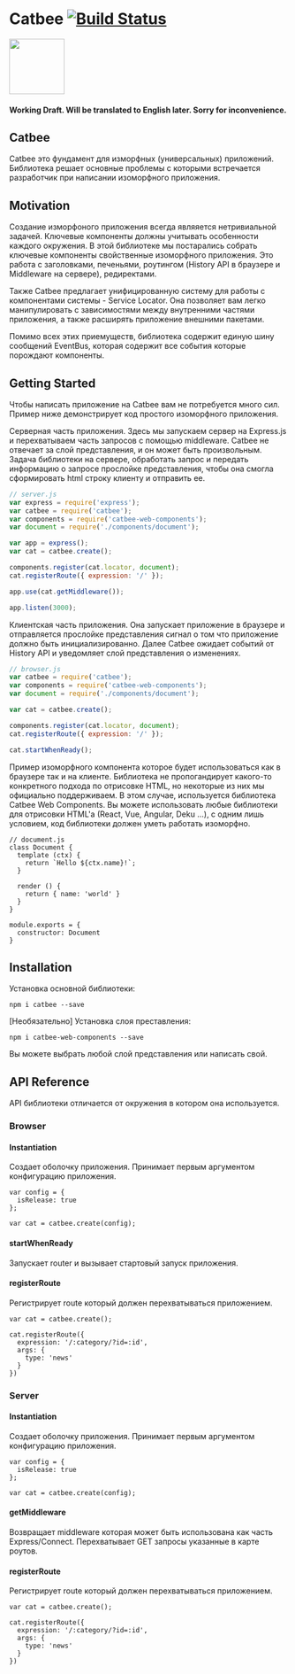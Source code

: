 Catbee [![Build Status](https://travis-ci.org/catbee/catbee.svg?branch=master)](https://travis-ci.org/markuplab/catbee)
======

<img src="https://raw.githubusercontent.com/markuplab/catbee-todomvc/master/logo.png" width="100" height="100" />

#### Working Draft. Will be translated to English later. Sorry for inconvenience.

## Catbee

Catbee это фундамент для изморфных (универсальных) приложений.
Библиотека решает основные проблемы с которыми встречается разработчик при написании изоморфного приложения.

## Motivation

Создание изморфоного приложения всегда являяется нетривиальной задачей. 
Ключевые компоненты должны учитывать особенности каждого окружения.
В этой библиотеке мы постарались собрать ключевые компоненты свойственные изоморфного приложения.
Это работа с заголовками, печеньями, роутингом (History API в браузере и Middleware на сервере), редиректами.

Также Catbee предлагает унифицированную систему для работы с компонентами системы - Service Locator. 
Она позволяет вам легко манипулировать с зависимостями между внутренними частями приложения, а также расширять
приложение внешними пакетами.

Помимо всех этих приемуществ, библиотека содержит единую шину сообщений EventBus, которая содержит все события 
которые порождают компоненты.

## Getting Started

Чтобы написать приложение на Catbee вам не потребуется много сил.
Пример ниже демонстрирует код простого изоморфного приложения.

Серверная часть приложения. 
Здесь мы запускаем сервер на Express.js и перехватываем часть запросов с помощью middleware.
Catbee не отвечает за слой представления, и он может быть произвольным.
Задача библиотеки на сервере, обработать запрос и передать информацию о запросе прослойке представления, 
чтобы она смогла сформировать html строку клиенту и отправить ее.

``` javascript
// server.js
var express = require('express');
var catbee = require('catbee');
var components = require('catbee-web-components');
var document = require('./components/document');

var app = express();
var cat = catbee.create();

components.register(cat.locator, document);
cat.registerRoute({ expression: '/' });

app.use(cat.getMiddleware());

app.listen(3000);
```

Клиентская часть приложения. Она запускает приложение в браузере и отправляется прослойке представления
сигнал о том что приложение должно быть инициализированно. Далее Catbee ожидает событий от History API и уведомляет
слой представления о изменениях.

``` javascript
// browser.js
var catbee = require('catbee');
var components = require('catbee-web-components');
var document = require('./components/document');

var cat = catbee.create();

components.register(cat.locator, document);
cat.registerRoute({ expression: '/' });

cat.startWhenReady();
```

Пример изоморфного компонента которое будет использоваться как в браузере так и на клиенте.
Библиотека не пропогандирует какого-то конкретного подхода по отрисовке HTML, но некоторые из них мы официально поддерживаем.
В этом случае, используется библиотека Catbee Web Components. 
Вы можете использовать любые библиотеки для отрисовки HTML'a (React, Vue, Angular, Deku ...), с одним лишь условием,
код библиотеки должен уметь работать изоморфно.

```
// document.js
class Document {
  template (ctx) {
    return `Hello ${ctx.name}!`;
  }
  
  render () {
    return { name: 'world' }
  }
}

module.exports = {
  constructor: Document
}
```

## Installation

Установка основной библиотеки:

```
npm i catbee --save
```

[Необязательно] Установка слоя преставления:

```
npm i catbee-web-components --save
```

Вы можете выбрать любой слой представления или написать свой.

## API Reference

API библиотеки отличается от окружения в котором она используется.

### Browser

#### Instantiation

Создает оболочку приложения. Принимает первым аргументом конфигурацию приложения.

```
var config = {
  isRelease: true
};

var cat = catbee.create(config);
```

#### startWhenReady

Запускает router и вызывает стартовый запуск приложения.

#### registerRoute

Регистрирует route который должен перехватываться приложением.

```
var cat = catbee.create();

cat.registerRoute({
  expression: '/:category/?id=:id',
  args: {
    type: 'news'  
  }
})
```

### Server

#### Instantiation

Создает оболочку приложения. Принимает первым аргументом конфигурацию приложения.

```
var config = {
  isRelease: true
};

var cat = catbee.create(config);
```

#### getMiddleware

Возвращает middleware которая может быть использована как часть Express/Connect.
Перехватывает GET запросы указанные в карте роутов.

#### registerRoute

Регистрирует route который должен перехватываться приложением.

```
var cat = catbee.create();

cat.registerRoute({
  expression: '/:category/?id=:id',
  args: {
    type: 'news'  
  }
})
```

